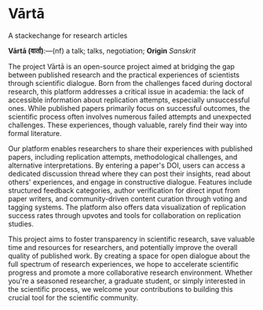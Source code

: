 # Vārtā
A stackechange for research articles


**Vārtā (वार्ता)**:—(nf) a talk; talks, negotiation; **Origin** _Sanskrit_ 

The project Vārtā is an open-source project aimed at bridging the gap between published research and the practical experiences of scientists through scientific dialogue. Born from the challenges faced during doctoral research, this platform addresses a critical issue in academia: the lack of accessible information about replication attempts, especially unsuccessful ones. While published papers primarily focus on successful outcomes, the scientific process often involves numerous failed attempts and unexpected challenges. These experiences, though valuable, rarely find their way into formal literature.

Our platform enables researchers to share their experiences with published papers, including replication attempts, methodological challenges, and alternative interpretations. By entering a paper's DOI, users can access a dedicated discussion thread where they can post their insights, read about others' experiences, and engage in constructive dialogue. Features include structured feedback categories, author verification for direct input from paper writers, and community-driven content curation through voting and tagging systems. The platform also offers data visualization of replication success rates through upvotes and tools for collaboration on replication studies.

This project aims to foster transparency in scientific research, save valuable time and resources for researchers, and potentially improve the overall quality of published work. By creating a space for open dialogue about the full spectrum of research experiences, we hope to accelerate scientific progress and promote a more collaborative research environment. Whether you're a seasoned researcher, a graduate student, or simply interested in the scientific process, we welcome your contributions to building this crucial tool for the scientific community.
